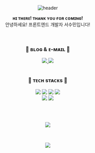 <div align=center>

![header](https://capsule-render.vercel.app/api?type=cylinder&&color=0:9bc3ff,100:ffe8c1&height=180&section=header&text=Welcome!%20I'm%20SUMIN👋&desc=Front-End%20Developer&descAlignY=70&fontSize=50&fontColor=ffffff&animation=twinkling)

</div>

<div align=center>
  <b>ʜɪ ᴛʜᴇʀᴇ! ᴛʜᴀɴᴋ ʏᴏᴜ ғᴏʀ ᴄᴏᴍɪɴɢ!</b>
  <br>
  안녕하세요! 프론트엔드 개발자 서수민입니다!
</div>

<br>
<br>

<div align=center>
  <h3>💎 ʙʟᴏɢ & ᴇ-ᴍᴀɪʟ 💎</h3>
  <a href="https://velog.io/@sssm">
    <img src="https://img.shields.io/badge/tech blog-20C997?style=for-the-badge&logo=velog&logoColor=white">
  </a>
   <img src="https://img.shields.io/badge/gmail-EA4335?style=for-the-badge&logo=gmail&logoColor=white">
</div>

<br>

<div align=center>
  <h3>💎 ᴛᴇᴄʜ sᴛᴀᴄᴋs 💎</h3>
  
  <img src="https://img.shields.io/badge/html5-E34F26?style=for-the-badge&logo=html5&logoColor=white">
  <img src="https://img.shields.io/badge/css3-1572B6?style=for-the-badge&logo=css3&logoColor=white">
  <img src="https://img.shields.io/badge/javascript-F7DF1E?style=for-the-badge&logo=javascript&logoColor=black">
  <img src="https://img.shields.io/badge/react-61DAFB?style=for-the-badge&logo=React&logoColor=black">
  <br>
  <img src="https://img.shields.io/badge/sass-CC6699?style=for-the-badge&logo=sass&logoColor=white">
  <img src="https://img.shields.io/badge/styled components-A5CD39?style=for-the-badge&logo=styledComponents&logoColor=white">
  
  <!--
  <img src="https://img.shields.io/badge/prisma-2D3748?style=for-the-badge&logo=prisma&logoColor=white">
  <img src="https://img.shields.io/badge/node.js-339933?style=for-the-badge&logo=Node.js&logoColor=white">
  <img src="https://img.shields.io/badge/mysql-4479A1?style=for-the-badge&logo=mysql&logoColor=white">
  <img src="https://img.shields.io/badge/express-000000?style=for-the-badge&logo=express&logoColor=white">
  <br>
  
  <img src="https://img.shields.io/badge/github-181717?style=for-the-badge&logo=github&logoColor=white">
  <img src="https://img.shields.io/badge/git-F05032?style=for-the-badge&logo=git&logoColor=white">
  <br>
  -->

</div>

<br>
<br>
<br>

<p align="center">
  <a href="https://github.com/ssm825">
    <img align="center" src="https://github-readme-stats.vercel.app/api?username=ssm825&hide=true&hide_title=true&show_icons=true&include_all_commits=true&disable_animations=true&icon_color=9bc3ff" />
  </a>
</p>

<br>
<br>
<div align=center>
  <a href="https://hits.seeyoufarm.com">
    <img src="https://hits.seeyoufarm.com/api/count/incr/badge.svg?url=https%3A%2F%2Fgithub.com%2Fssm825%2Fhit-counter&count_bg=%239BC3FF&title_bg=%23555555&icon=github.svg&icon_color=%23E7E7E7&title=Git&edge_flat=false"/>
  </a>
</div>

<br>
<br>
